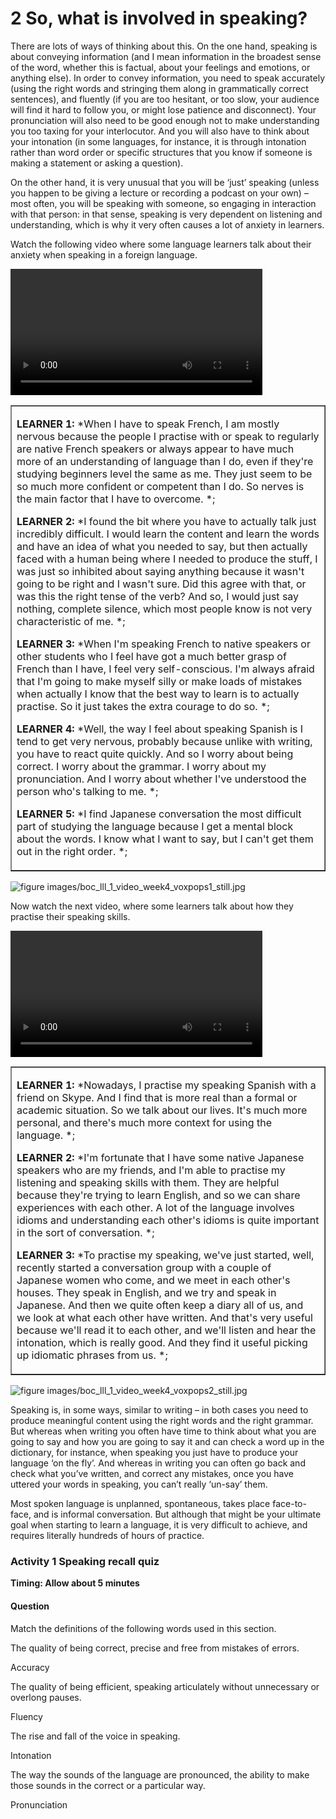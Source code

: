 # 2 So, what is involved in speaking?


There are lots of ways of thinking about this. On the one hand, speaking is about conveying information (and I mean information in the broadest sense of the word, whether this is factual, about your feelings and emotions, or anything else). In order to convey information, you need to speak accurately (using the right words and stringing them along in grammatically correct sentences), and fluently (if you are too hesitant, or too slow, your audience will find it hard to follow you, or might lose patience and disconnect). Your pronunciation will also need to be good enough not to make understanding you too taxing for your interlocutor. And you will also have to think about your intonation (in some languages, for instance, it is through intonation rather than word order or specific structures that you know if someone is making a statement or asking a question). 

On the other hand, it is very unusual that you will be ‘just’ speaking (unless you happen to be giving a lecture or recording a podcast on your own) – most often, you will be speaking with someone, so engaging in interaction with that person: in that sense, speaking is very dependent on listening and understanding, which is why it very often causes a lot of anxiety in learners.  

Watch the following video where some language learners talk about their anxiety when speaking in a foreign language.
<!--MEDIACONTENT--><video xmlns:str="http://exslt.org/strings" width="80%" download=""><source src="https://www.open.edu/openlearn/ocw/pluginfile.php/1395607/mod_oucontent/oucontent/71942/boc_lll_1_video_week4_voxpops1.mp4" type="video/mp4"></source></video><!--TRANSCRIPT--><table xmlns:str="http://exslt.org/strings" border="1"><tr><td>
__LEARNER 1:__ *When I have to speak French, I am mostly nervous because the people I practise with or speak to regularly are native French speakers or always appear to have much more of an understanding of language than I do, even if they're studying beginners level the same as me. They just seem to be so much more confident or competent than I do. So nerves is the main factor that I have to overcome. *;

__LEARNER 2:__ *I found the bit where you have to actually talk just incredibly difficult. I would learn the content and learn the words and have an idea of what you needed to say, but then actually faced with a human being where I needed to produce the stuff, I was just so inhibited about saying anything because it wasn't going to be right and I wasn't sure. Did this agree with that, or was this the right tense of the verb? And so, I would just say nothing, complete silence, which most people know is not very characteristic of me. *;

__LEARNER 3:__ *When I'm speaking French to native speakers or other students who I feel have got a much better grasp of French than I have, I feel very self-conscious. I'm always afraid that I'm going to make myself silly or make loads of mistakes when actually I know that the best way to learn is to actually practise. So it just takes the extra courage to do so. *;

__LEARNER 4:__ *Well, the way I feel about speaking Spanish is I tend to get very nervous, probably because unlike with writing, you have to react quite quickly. And so I worry about being correct. I worry about the grammar. I worry about my pronunciation. And I worry about whether I've understood the person who's talking to me. *;

__LEARNER 5:__ *I find Japanese conversation the most difficult part of studying the language because I get a mental block about the words. I know what I want to say, but I can't get them out in the right order. *;
</td></tr></table><!--ENDTRANSCRIPT-->

![figure images/boc_lll_1_video_week4_voxpops1_still.jpg](../images/boc_lll_1_video_week4_voxpops1_still.jpg)
<!--ENDMEDIACONTENT-->
Now watch the next video, where some learners talk about how they practise their speaking skills.
<!--MEDIACONTENT--><video xmlns:str="http://exslt.org/strings" width="80%" download=""><source src="https://www.open.edu/openlearn/ocw/pluginfile.php/1395607/mod_oucontent/oucontent/71942/boc_lll_1_video_week4_voxpops2.mp4" type="video/mp4"></source></video><!--TRANSCRIPT--><table xmlns:str="http://exslt.org/strings" border="1"><tr><td>
__LEARNER 1:__ *Nowadays, I practise my speaking Spanish with a friend on Skype. And I find that is more real than a formal or academic situation. So we talk about our lives. It's much more personal, and there's much more context for using the language. *;

__LEARNER 2:__ *I'm fortunate that I have some native Japanese speakers who are my friends, and I'm able to practise my listening and speaking skills with them. They are helpful because they're trying to learn English, and so we can share experiences with each other. A lot of the language involves idioms and understanding each other's idioms is quite important in the sort of conversation. *;

__LEARNER 3:__ *To practise my speaking, we've just started, well, recently started a conversation group with a couple of Japanese women who come, and we meet in each other's houses. They speak in English, and we try and speak in Japanese. And then we quite often keep a diary all of us, and we look at what each other have written. And that's very useful because we'll read it to each other, and we'll listen and hear the intonation, which is really good. And they find it useful picking up idiomatic phrases from us. *;
</td></tr></table><!--ENDTRANSCRIPT-->

![figure images/boc_lll_1_video_week4_voxpops2_still.jpg](../images/boc_lll_1_video_week4_voxpops2_still.jpg)
<!--ENDMEDIACONTENT-->
Speaking is, in some ways, similar to writing – in both cases you need to produce meaningful content using the right words and the right grammar. But whereas when writing you often have time to think about what you are going to say and how you are going to say it and can check a word up in the dictionary, for instance, when speaking you just have to produce your language ‘on the fly’. And whereas in writing you can often go back and check what you’ve written, and correct any mistakes, once you have uttered your words in speaking, you can’t really ‘un-say’ them. 

Most spoken language is unplanned, spontaneous, takes place face-to-face, and is informal conversation. But although that might be your ultimate goal when starting to learn a language, it is very difficult to achieve, and requires literally hundreds of hours of practice.


### Activity 1 Speaking recall quiz 
__Timing: Allow about 5 minutes__


#### Question

Match the definitions of the following words used in this section.

The quality of being correct, precise and free from mistakes of errors.

Accuracy

The quality of being efficient, speaking articulately without unnecessary or overlong pauses.

Fluency

The rise and fall of the voice in speaking.

Intonation

The way the sounds of the language are pronounced, the ability to make those sounds in the correct or a particular way.

Pronunciation



